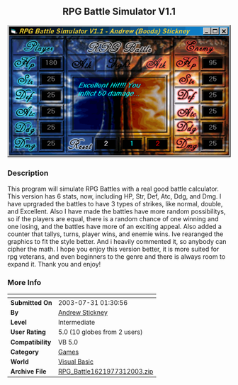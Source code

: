 ﻿<div align="center">

## RPG Battle Simulator V1\.1

<img src="PIC20037312382226.gif">
</div>

### Description

This program will simulate RPG Battles with a real good battle calculator. This version has 6 stats, now, including HP, Str, Def, Atc, Ddg, and Dmg. I have uprgraded the battles to have 3 types of strikes, like normal, double, and Excellent. Also I have made the battles have more random possibilitys, so if the players are equal, there is a random chance of one winning and one losing, and the battles have more of an exciting appeal. Also added a counter that tallys, turns, player wins, and enemie wins. Ive rearanged the graphics to fit the style better. And i heavily commented it, so anybody can cipher the math. I hope you enjoy this version better, it is more suited for rpg veterans, and even beginners to the genre and there is always room to expand it. Thank you and enjoy!
 
### More Info
 


<span>             |<span>
---                |---
**Submitted On**   |2003-07-31 01:30:56
**By**             |[Andrew Stickney](https://github.com/Planet-Source-Code/PSCIndex/blob/master/ByAuthor/andrew-stickney.md)
**Level**          |Intermediate
**User Rating**    |5.0 (10 globes from 2 users)
**Compatibility**  |VB 5\.0
**Category**       |[Games](https://github.com/Planet-Source-Code/PSCIndex/blob/master/ByCategory/games__1-38.md)
**World**          |[Visual Basic](https://github.com/Planet-Source-Code/PSCIndex/blob/master/ByWorld/visual-basic.md)
**Archive File**   |[RPG\_Battle1621977312003\.zip](https://github.com/Planet-Source-Code/andrew-stickney-rpg-battle-simulator-v1-1__1-47279/archive/master.zip)








